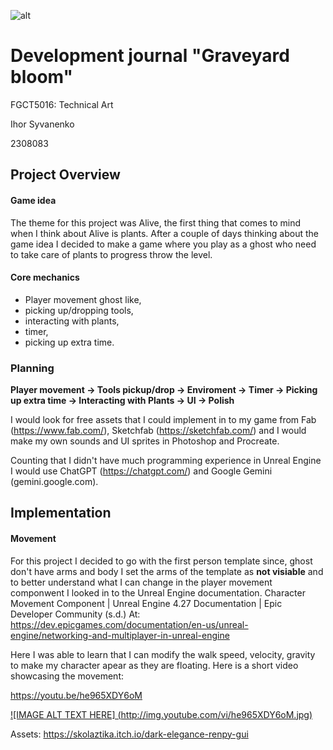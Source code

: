 ![alt](../Graveyard_Bloom/DevLog/Media/logo%20(name).png)
# Development journal "Graveyard bloom"

FGCT5016: Technical Art 

Ihor Syvanenko

2308083

## Project Overview

####  **Game idea**

The theme for this project was Alive, the first thing that comes to mind when I think about Alive is plants. After a couple of days thinking about the game idea I decided to make a game where you play as a ghost who need to take care of plants to progress throw the level.

####  **Core mechanics**

* Player movement ghost like, 
* picking up/dropping tools, 
* interacting with plants, 
* timer, 
* picking up extra time.

###  **Planning**

**Player movement -> Tools pickup/drop -> Enviroment -> Timer -> Picking up extra time -> Interacting with Plants -> UI -> Polish**

I would look for free assets that I could implement in to my game from Fab (https://www.fab.com/), Sketchfab (https://sketchfab.com/) and I would make my own sounds and UI sprites in Photoshop and Procreate.

Counting that I didn't have much programming experience in Unreal Engine I would use ChatGPT (https://chatgpt.com/) and Google Gemini (gemini.google.com).

## Implementation 

####  **Movement**
For this project I decided to go with the first person template since, ghost don't have arms and body I set the arms of the template as **not visiable** and to better understand what I can change in the player movement componwent I looked in to the Unreal Engine documentation. Character Movement Component | Unreal Engine 4.27 Documentation | Epic Developer Community (s.d.) At: https://dev.epicgames.com/documentation/en-us/unreal-engine/networking-and-multiplayer-in-unreal-engine  

Here I was able to learn that I can modify the walk speed, velocity, gravity to make my character apear as they are floating. Here is a short video showcasing the movement:

https://youtu.be/he965XDY6oM

[![IMAGE ALT TEXT HERE] (http://img.youtube.com/vi/he965XDY6oM.jpg)](http://www.youtube.com/watch?v=he965XDY6oM)

Assets:
https://skolaztika.itch.io/dark-elegance-renpy-gui